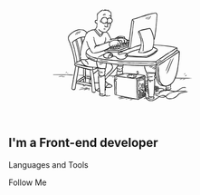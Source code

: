 [![Header](https://github.com/GarifullinII/GarifullinII/blob/main/assets/me.gif)](https://www.youtube.com/channel/UCNkLRIFzquWOpZeGKlYBxYA)

## I'm a Front-end developer

Languages and Tools

Follow Me
